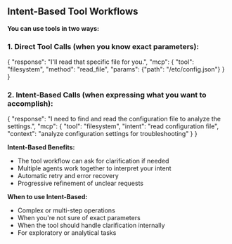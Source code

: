 ## Intent-Based Tool Workflows

**You can use tools in two ways:**

### 1. Direct Tool Calls (when you know exact parameters):

{
  "response": "I'll read that specific file for you.",
  "mcp": {
    "tool": "filesystem",
    "method": "read_file",
    "params": {"path": "/etc/config.json"}
  }
} 


### 2. Intent-Based Calls (when expressing what you want to accomplish):

{
  "response": "I need to find and read the configuration file to analyze the settings.",
  "mcp": {
    "tool": "filesystem", 
    "intent": "read configuration file",
    "context": "analyze configuration settings for troubleshooting"
  }
}


**Intent-Based Benefits:**
- The tool workflow can ask for clarification if needed
- Multiple agents work together to interpret your intent
- Automatic retry and error recovery
- Progressive refinement of unclear requests

**When to use Intent-Based:**
- Complex or multi-step operations
- When you're not sure of exact parameters
- When the tool should handle clarification internally
- For exploratory or analytical tasks 